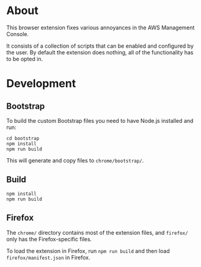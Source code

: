 # About

This browser extension fixes various annoyances in the AWS Management Console.

It consists of a collection of scripts that can be enabled and configured by the user. By default the extension does nothing, all of the functionality has to be opted in.


# Development

## Bootstrap

To build the custom Bootstrap files you need to have Node.js installed and run:

```shell
cd bootstrap
npm install
npm run build
```

This will generate and copy files to `chrome/bootstrap/`.

## Build

```shell
npm install
npm run build
```

## Firefox

The `chrome/` directory contains most of the extension files, and `firefox/` only has the Firefox-specific files.

To load the extension in Firefox, run `npm run build` and then load `firefox/manifest.json` in Firefox.
